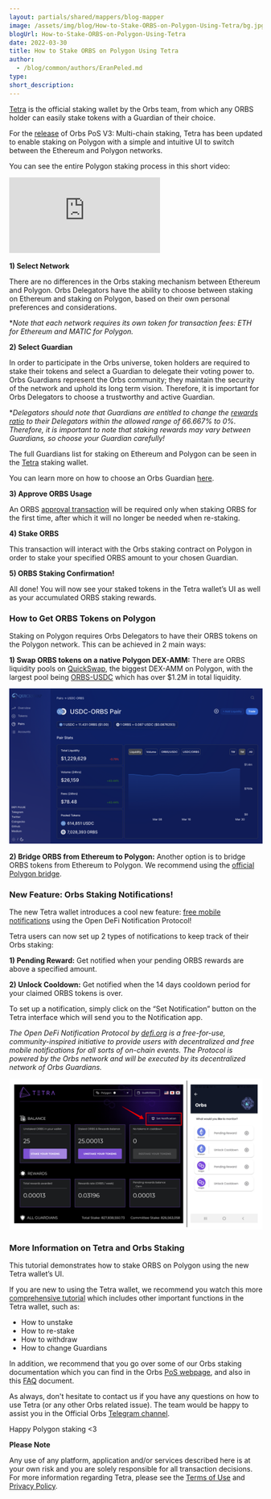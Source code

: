 ```yaml
---
layout: partials/shared/mappers/blog-mapper
image: /assets/img/blog/How-to-Stake-ORBS-on-Polygon-Using-Tetra/bg.jpg
blogUrl: How-to-Stake-ORBS-on-Polygon-Using-Tetra
date: 2022-03-30
title: How to Stake ORBS on Polygon Using Tetra
author:
  - /blog/common/authors/EranPeled.md
type:
short_description:
---
```


[Tetra](https://staking.orbs.network) is the official staking wallet by the Orbs team, from which any ORBS holder can easily stake tokens with a Guardian of their choice.

For the [release](https://www.orbs.com/PolygonStakingDate/) of Orbs PoS V3: Multi-chain staking, Tetra has been updated to enable staking on Polygon with a simple and intuitive UI to switch between the Ethereum and Polygon networks.

You can see the entire Polygon staking process in this short video:

<iframe src="https://www.youtube.com/embed/JkhyqfdxAS8" title="YouTube video player" frameborder="0" allow="accelerometer; autoplay; clipboard-write; encrypted-media; gyroscope; picture-in-picture" allowfullscreen></iframe>


**1) Select Network**

There are no differences in the Orbs staking mechanism between Ethereum and Polygon. Orbs Delegators have the ability to choose between staking on Ethereum and staking on Polygon, based on their own personal preferences and considerations.

*_Note that each network requires its own token for transaction fees: ETH for Ethereum and MATIC for Polygon._

**2) Select Guardian**

In order to participate in the Orbs universe, token holders are required to stake their tokens and select a Guardian to delegate their voting power to. Orbs Guardians represent the Orbs community; they maintain the security of the network and uphold its long term vision. Therefore, it is important for Orbs Delegators to choose a trustworthy and active Guardian.

*_Delegators should note that Guardians are entitled to change the [rewards ratio](https://www.orbs.com/how-to-choose-an-orbs-guardian/) to their Delegators within the allowed range of 66.667% to 0%. Therefore, it is important to note that staking rewards may vary between Guardians, so choose your Guardian carefully!_

The full Guardians list for staking on Ethereum and Polygon can be seen in the [Tetra](https://staking.orbs.network/#/) staking wallet.

You can learn more on how to choose an Orbs Guardian [here](https://www.orbs.com/how-to-choose-an-orbs-guardian).

**3) Approve ORBS Usage**

An ORBS [approval transaction](https://www.orbs.com/Tetra-Wallet-Infinite-Approve-is-Now-Live/) will be required only when staking ORBS for the first time, after which it will no longer be needed when re-staking.

**4) Stake ORBS**

This transaction will interact with the Orbs staking contract on Polygon in order to stake your specified ORBS amount to your chosen Guardian.

**5) ORBS Staking Confirmation!**

All done! You will now see your staked tokens in the Tetra wallet’s UI as well as your accumulated ORBS staking rewards.



### How to Get ORBS Tokens on Polygon

Staking on Polygon requires Orbs Delegators to have their ORBS tokens on the Polygon network. This can be achieved in 2 main ways:

**1) Swap ORBS tokens on a native Polygon DEX-AMM:** There are ORBS liquidity pools on [QuickSwap](https://quickswap.exchange/#/swap), the biggest DEX-AMM on Polygon, with the largest pool being [ORBS-USDC](https://info.quickswap.exchange/#/pair/0xb2b6d423e535b57aad06e9866803b95fb66152ea) which has over $1.2M in total liquidity.


![pool](/assets/img/blog/How-to-Stake-ORBS-on-Polygon-Using-Tetra/image1.png)


**2) Bridge ORBS from Ethereum to Polygon:** Another option is to bridge ORBS tokens from Ethereum to Polygon. We recommend using the [official Polygon bridge](https://wallet.polygon.technology/bridge/).


### New Feature: Orbs Staking Notifications!

The new Tetra wallet introduces a cool new feature: [free mobile notifications](https://medium.com/@defiorg/the-open-defi-notification-protocol-now-supports-the-orbs-network-f32c9f3d4b78) using the Open DeFi Notification Protocol! 

Tetra users can now set up 2 types of notifications to keep track of their Orbs staking:

**1) Pending Reward:** Get notified when your pending ORBS rewards are above a specified amount.

**2) Unlock Cooldown:** Get notified when the 14 days cooldown period for your claimed ORBS tokens is over.

To set up a notification, simply click on the “Set Notification” button on the Tetra interface which will send you to the Notification app.

_The Open DeFi Notification Protocol by [defi.org](https://defi.org/) is a free-for-use, community-inspired initiative to provide users with decentralized and free mobile notifications for all sorts of on-chain events. The Protocol is powered by the Orbs network and will be executed by its decentralized network of Orbs Guardians._


![notifications](/assets/img/blog/How-to-Stake-ORBS-on-Polygon-Using-Tetra/image2.png)


### More Information on Tetra and Orbs Staking

This tutorial demonstrates how to stake ORBS on Polygon using the new Tetra wallet’s UI.

If you are new to using the Tetra wallet, we recommend you watch this more [comprehensive tutorial](https://www.orbs.com/tetra-orbs-staking-wallet-tutorial/) which includes other important functions in the Tetra wallet, such as:

- How to unstake
- How to re-stake
- How to withdraw
- How to change Guardians

In addition, we recommend that you go over some of our Orbs staking documentation which you can find in the Orbs [PoS webpage](https://www.orbs.com/pos-universe/), and also in this [FAQ](https://www.orbs.com/PolygonStakingFAQs/) document.

As always, don't hesitate to contact us if you have any questions on how to use Tetra (or any other Orbs related issue). The team would be happy to assist you in the Official Orbs [Telegram channel](https://t.me/OrbsNetwork).

Happy Polygon staking <3



<div class='line-separator'> </div>


**Please Note**


Any use of any platform, application and/or services described here is at your own risk and you are solely responsible for all transaction decisions. For more information regarding Tetra, please see the [Terms of Use](https://staking.orbs.network/34ddbf2e660b9b7d284130e8444f09be.pdf) and [Privacy Policy](https://staking.orbs.network/bf7dd07efc692312eb717f6d2c367392.pdf).
